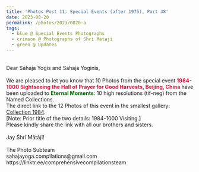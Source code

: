 ```yaml
---
title: 'Photos Post 11: Special Events (after 1975), Part 48'
date: 2023-08-20
permalink: /photos/2023/0820-a
tags:
  - blue @ Special Events Photographs
  - crimson @ Photographs of Shri Mataji
  - green @ Updates
---
```


<p>
<br>
Dear Sahaja Yogis and Sahaja Yoginīs,<br>
<br>
We are pleased to let you know that 10 Photos from the special event <font color="Crimson"><b>1984-1000 Sightseeing the Hall of Prayer for Good Harvests, Beijing, China </b></font> have been uploaded to <font color="DarkGreen"><b>Eternal Moments</b></font>: 10 high resolutions (tif-neg) from the Named Collections.<br>
The direct link to the 12 Photos of this event in the smallest gallery: <a href="https://eternalmoments.smugmug.com/Collections/Yogi-Mahajan-Collection/1984/"> Collection 1984</a>.<br>
[Note: Prior title of the two details: 1984-1000 Visiting.]<br>
Please kindly share the link with all our brothers and sisters.<br>
<br>
Jay Śhrī Mātājī!<br>
<br>
The Photo Subteam<br>
sahajayoga.compilations@gmail.com<br>
https://linktr.ee/comprehensivecompilationsteam<br>
</p>